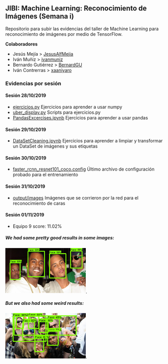 ## JIBI: Machine Learning: Reconocimiento de Imágenes (Semana i)

Repositorio para subir las evidencias del taller de Machine Learning para reconocimiento de imágenes por medio de TensorFlow.

**Colaboradores**
* Jesús Mejía > [JesusAlfMejia](https://github.com/JesusAlfMejia/)
* Iván Muñiz > [ivanmuniz](https://github.com/ivanmuniz/)
* Bernardo Gutiérrez > [BernardGU](https://github.com/BernardGU/)
* Iván Contrerras > [xaaniyaro](https://github.com/xaaniyaro/)

### Evidencias por sesión

#### Sesión 28/10/2019
* [ejercicios.py](ejercicios.py)
Ejercicios para aprender a usar numpy
* [uber_display.py](uber_display.py)
Scripts para ejercicios.py
* [PandasExcercises.ipynb](PandasExcercises.ipynb)
Ejercicios para aprender a usar pandas

#### Sesión 29/10/2019
* [DataSetCleaning.ipynb](DataSetCleaning.ipynb)
Ejercicios para aprender a limpiar y transformar un DataSet de imágenes y sus etiquetas

#### Sesión 30/10/2019
* [faster_rcnn_resnet101_coco.config](faster_rcnn_resnet101_coco.config)
Último archivo de configuración probado para el entrenamiento

#### Sesión 31/10/2019
* [output/images](output/images)
Imágenes que se corrieron por la red para el reconocimiento de caras

#### Sesión 01/11/2019
* Equipo 9 score: 11.02%

##### We had some pretty good results in some images:
<img src="output/images/Kanye-TI.jpg" width="50%">.
##### But we also had some weird results:
<img src="output/images/_100447451_oxford-festival.jpg" width="50%">.

